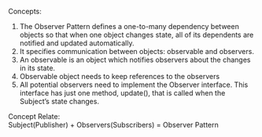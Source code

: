 
Concepts:</BR>
1. The Observer Pattern defines a one-to-many dependency between objects so that when one
object changes state, all of its dependents are notified and updated automatically.</BR>
2. It specifies communication between objects: observable and observers.</BR>
3. An observable is an object which notifies observers about the changes in its state.</BR>
4. Observable object needs to keep references to the observers</BR>
5. All potential observers need to implement the Observer interface. 
   This interface has just one method, update(), that is called when the
   Subject’s state changes.</BR>

Concept Relate:</BR>
Subject(Publisher) + Observers(Subscribers) = Observer Pattern